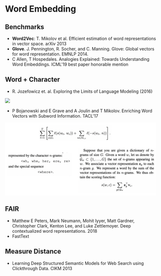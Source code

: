# Word Embedding

## Benchmarks
- **Word2Vec**: T. Mikolov et al. Efficient estimation of word representations in vector space. arXiv 2013
- **Glove**. J. Pennington, R. Socher, and C. Manning. Glove: Global vectors for word representation. EMNLP 2014.
- C Allen, T Hospedales. Analogies Explained: Towards Understanding Word Embeddings. ICML'19 best paper honorable mention

## Word + Character
- R. Jozefowicz et. al. Exploring the Limits of Language Modeling (2016)
<img src = '/Weak-Unsupervised/images/limit-lm.png' width = '500px'>

- P Bojanowski and E Grave and A Joulin and T Mikolov. Enriching Word Vectors with Subword Information. TACL'17
<img src = '/Weak-Unsupervised/images/fastText.png' width = '500px'>

## FAIR
- Matthew E Peters, Mark Neumann, Mohit Iyyer, Matt Gardner, Christopher Clark, Kenton Lee, and Luke Zettlemoyer. Deep contextualized word representations. 2018
- FastText

## Measure Distance
- Learning Deep Structured Semantic Models for Web Search using Clickthrough Data. CIKM 2013